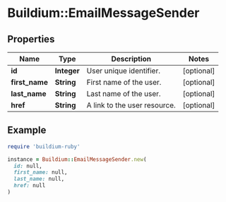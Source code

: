 # Buildium::EmailMessageSender

## Properties

| Name | Type | Description | Notes |
| ---- | ---- | ----------- | ----- |
| **id** | **Integer** | User unique identifier. | [optional] |
| **first_name** | **String** | First name of the user. | [optional] |
| **last_name** | **String** | Last name of the user. | [optional] |
| **href** | **String** | A link to the user resource. | [optional] |

## Example

```ruby
require 'buildium-ruby'

instance = Buildium::EmailMessageSender.new(
  id: null,
  first_name: null,
  last_name: null,
  href: null
)
```

